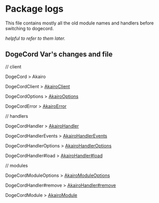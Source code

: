 # Package logs

This file contains mostly all the old module names and handlers before switching to dogecord.

_helpful to refer to them later._

## DogeCord Var's changes and file

// client

DogeCord > Akairo

DogeCordClient > [AkairoClient](https://github.com/taminaru/dogecord/src/struct/AkairoClient.js)

DogeCordOptions > [AkairoOptions](https://github.com/taminaru/dogecord/src/struct/AkairoClient.js)

DogeCordError > [AkairoError](https://github.com/taminaru/dogecord/src/util/AkairoError.js)

// handlers

DogeCordHandler > [AkairoHandler](https://github.com/taminaru/dogecord/src/struct/AkairoHandler.js)

DogeCordHandlerEvents > [AkairoHandlerEvents](https://github.com/taminaru/dogecord/src/struct/AkairoHandler.js)

DogeCordHandlerOptions > [AkairoHandlerOptions](https://github.com/taminaru/dogecord/src/index.d.ts)

DogeCordHandler#load > [AkairoHandler#load](https://github.com/taminaru/dogecord/src/struct/AkairoHandler.js)

// modules

DogeCordModuleOptions > [AkairoModuleOptions](https://github.com/taminaru/dogecord/src/index.d.ts)

DogeCordHandler#remove > [AkairoHandler#remove](https://github.com/aminaru/dogecord/src/struct/AkairoHandler.js)

DogeCordModule > [AkairoModule](https://github.com/taminaru/dogecord/src/struct/AkairoModule.js)
